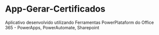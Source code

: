 # App-Gerar-Certificados
Aplicativo desenvolvido utilizando Ferramentas PowerPlataform do Office 365 - PowerApps, PowerAutomate, Sharepoint
